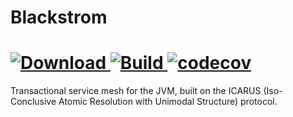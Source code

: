 Blackstrom
===
[![Download](https://api.bintray.com/packages/obsidiandynamics/blackstrom/blackstrom-core/images/download.svg) ](https://bintray.com/obsidiandynamics/blackstrom/blackstrom-core/_latestVersion)
[![Build](https://travis-ci.org/obsidiandynamics/blackstrom.svg?branch=master) ](https://travis-ci.org/obsidiandynamics/blackstrom#)
[![codecov](https://codecov.io/gh/obsidiandynamics/blackstrom/branch/master/graph/badge.svg)](https://codecov.io/gh/obsidiandynamics/blackstrom)
===
Transactional service mesh for the JVM, built on the ICARUS (Iso-Conclusive Atomic Resolution with Unimodal Structure) protocol.
